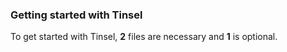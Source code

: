 ### Getting started with Tinsel

To get started with Tinsel, **2** files are necessary and **1** is optional. 
